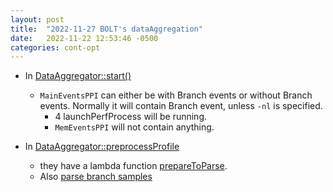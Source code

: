 ```yaml
---
layout: post
title:  "2022-11-27 BOLT's dataAggregation"
date:   2022-11-22 12:53:46 -0500
categories: cont-opt
---
```

- In [DataAggregator::start()](https://github.com/zyuxuan0115/llvm-project/blob/main/bolt/lib/Profile/DataAggregator.cpp#L162)
  * `MainEventsPPI` can either be with Branch events or without Branch events. Normally it will contain Branch event, unless `-nl` is specified.  
	* 4 launchPerfProcess will be running. 
	* `MemEventsPPI` will not contain anything.

- In [DataAggregator::preprocessProfile](https://github.com/zyuxuan0115/llvm-project/blob/main/bolt/lib/Profile/DataAggregator.cpp#L468)
	* they have a lambda function [prepareToParse](https://github.com/zyuxuan0115/llvm-project/blob/main/bolt/lib/Profile/DataAggregator.cpp#L484).
  * Also [parse branch samples](https://github.com/zyuxuan0115/llvm-project/blob/main/bolt/lib/Profile/DataAggregator.cpp#L1395) 
